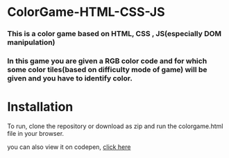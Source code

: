 # ColorGame-HTML-CSS-JS

### This is a color game based on HTML, CSS , JS(especially DOM manipulation)

### In this game you are given a RGB color code and for which some color tiles(based on difficulty mode of game) will be given and you have to identify color.

# Installation

To run, clone the repository or download as zip and run the colorgame.html file in your browser.

you can also view it on codepen, [click here](https://codepen.io/Piyush0_0/pen/XWmwaqM)

